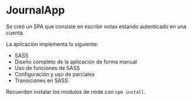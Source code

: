 # JournalApp

Se creó un SPA que consiste en escribir notas estando autenticado en una cuenta.

La aplicación implementa lo siguiente:

- SASS
- Diseño completo de la aplicación de forma manual
- Uso de funciones de SASS
- Configuración y uso de parciales
- Transiciones en SASS

Recuerden instalar los modulos de node con `npm install`.
